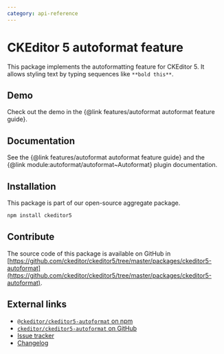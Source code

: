 ```yaml
---
category: api-reference
---
```


# CKEditor&nbsp;5 autoformat feature

This package implements the autoformatting feature for CKEditor&nbsp;5. It allows styling text by typing sequences like `**bold this**`.

## Demo

Check out the demo in the {@link features/autoformat autoformat feature guide}.

## Documentation

See the {@link features/autoformat autoformat feature guide} and the {@link module:autoformat/autoformat~Autoformat} plugin documentation.

## Installation

This package is part of our open-source aggregate package.

```bash
npm install ckeditor5
```

## Contribute

The source code of this package is available on GitHub in [https://github.com/ckeditor/ckeditor5/tree/master/packages/ckeditor5-autoformat](https://github.com/ckeditor/ckeditor5/tree/master/packages/ckeditor5-autoformat).

## External links

* [`@ckeditor/ckeditor5-autoformat` on npm](https://www.npmjs.com/package/@ckeditor/ckeditor5-autoformat)
* [`ckeditor/ckeditor5-autoformat` on GitHub](https://github.com/ckeditor/ckeditor5/tree/master/packages/ckeditor5-autoformat)
* [Issue tracker](https://github.com/ckeditor/ckeditor5/issues)
* [Changelog](https://github.com/ckeditor/ckeditor5/blob/master/CHANGELOG.md)
